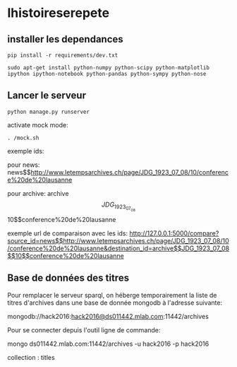 # lhistoireserepete

## installer les dependances
```
pip install -r requirements/dev.txt
```

```
sudo apt-get install python-numpy python-scipy python-matplotlib ipython ipython-notebook python-pandas python-sympy python-nose
```

## Lancer le serveur

```
python manage.py runserver
```

activate mock mode:

```
. /mock.sh
```

exemple ids:

pour news:
news$$http://www.letempsarchives.ch/page/JDG_1923_07_08/10/conference%20de%20lausanne

pour archive:
archive$$JDG_1923_07_08$$10$$conference%20de%20lausanne


exemple url de comparaison avec les ids:
http://127.0.0.1:5000/compare?source_id=news$$http://www.letempsarchives.ch/page/JDG_1923_07_08/10/conference%20de%20lausanne&destination_id=archive$$JDG_1923_07_08$$10$$conference%20de%20lausanne

## Base de données des titres

Pour remplacer le serveur sparql, on héberge temporairement la liste de titres d'archives dans une base de donnée mongodb à l'adresse suivante:

mongodb://hack2016:hack2016@ds011442.mlab.com:11442/archives

Pour se connecter depuis l'outil ligne de commande:

  mongo ds011442.mlab.com:11442/archives -u hack2016 -p hack2016
  
  collection : titles
